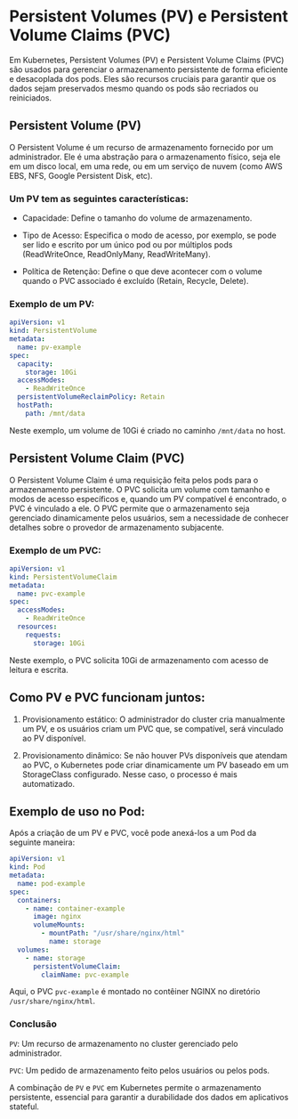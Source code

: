 # Persistent Volumes (PV) e Persistent Volume Claims (PVC)

Em Kubernetes, Persistent Volumes (PV) e Persistent Volume Claims (PVC) são usados para gerenciar o armazenamento persistente de forma eficiente e desacoplada dos pods. Eles são recursos cruciais para garantir que os dados sejam preservados mesmo quando os pods são recriados ou reiniciados.

## Persistent Volume (PV)

O Persistent Volume é um recurso de armazenamento fornecido por um administrador. Ele é uma abstração para o armazenamento físico, seja ele em um disco local, em uma rede, ou em um serviço de nuvem (como AWS EBS, NFS, Google Persistent Disk, etc). 

### Um PV tem as seguintes características:

- Capacidade: Define o tamanho do volume de armazenamento.

- Tipo de Acesso: Especifica o modo de acesso, por exemplo, se pode ser lido e escrito por um único pod ou por múltiplos pods (ReadWriteOnce, ReadOnlyMany, ReadWriteMany).

- Política de Retenção: Define o que deve acontecer com o volume quando o PVC associado é excluído (Retain, Recycle, Delete).

### Exemplo de um PV:

```yaml
apiVersion: v1
kind: PersistentVolume
metadata:
  name: pv-example
spec:
  capacity:
    storage: 10Gi
  accessModes:
    - ReadWriteOnce
  persistentVolumeReclaimPolicy: Retain
  hostPath:
    path: /mnt/data
```

Neste exemplo, um volume de 10Gi é criado no caminho `/mnt/data` no host.

## Persistent Volume Claim (PVC)

O Persistent Volume Claim é uma requisição feita pelos pods para o armazenamento persistente. O PVC solicita um volume com tamanho e modos de acesso específicos e, quando um PV compatível é encontrado, o PVC é vinculado a ele. O PVC permite que o armazenamento seja gerenciado dinamicamente pelos usuários, sem a necessidade de conhecer detalhes sobre o provedor de armazenamento subjacente.

### Exemplo de um PVC:

```yaml
apiVersion: v1
kind: PersistentVolumeClaim
metadata:
  name: pvc-example
spec:
  accessModes:
    - ReadWriteOnce
  resources:
    requests:
      storage: 10Gi
```

Neste exemplo, o PVC solicita 10Gi de armazenamento com acesso de leitura e escrita.

## Como PV e PVC funcionam juntos:

1. Provisionamento estático: O administrador do cluster cria manualmente um PV, e os usuários criam um PVC que, se compatível, será vinculado ao PV disponível.

2. Provisionamento dinâmico: Se não houver PVs disponíveis que atendam ao PVC, o Kubernetes pode criar dinamicamente um PV baseado em um StorageClass configurado. Nesse caso, o processo é mais automatizado.


## Exemplo de uso no Pod:

Após a criação de um PV e PVC, você pode anexá-los a um Pod da seguinte maneira:

```yaml
apiVersion: v1
kind: Pod
metadata:
  name: pod-example
spec:
  containers:
    - name: container-example
      image: nginx
      volumeMounts:
        - mountPath: "/usr/share/nginx/html"
          name: storage
  volumes:
    - name: storage
      persistentVolumeClaim:
        claimName: pvc-example
```

Aqui, o PVC `pvc-example` é montado no contêiner NGINX no diretório `/usr/share/nginx/html`.

### Conclusão

`PV`: Um recurso de armazenamento no cluster gerenciado pelo administrador.

`PVC`: Um pedido de armazenamento feito pelos usuários ou pelos pods.

A combinação de `PV` e `PVC` em Kubernetes permite o armazenamento persistente, essencial para garantir a durabilidade dos dados em aplicativos stateful.